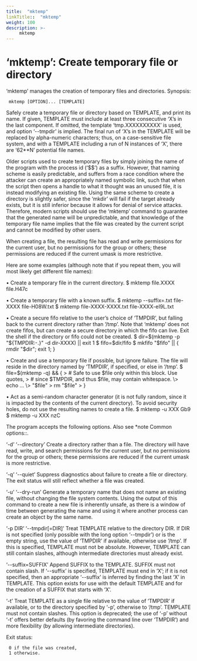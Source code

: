 ```yaml
---
title:  "mktemp"
linkTitle::  "mktemp"
weight: 100
description: >-
     mktemp
---
```


# ‘mktemp’: Create temporary file or directory

‘mktemp’ manages the creation of temporary files and directories.
Synopsis:

``` 
 mktemp [OPTION]... [TEMPLATE]
```

Safely create a temporary file or directory based on TEMPLATE, and print
its name. If given, TEMPLATE must include at least three consecutive
‘X’s in the last component. If omitted, the template
‘tmp.XXXXXXXXXX’ is used, and option ‘--tmpdir’ is implied. The
final run of ‘X’s in the TEMPLATE will be replaced by alpha-numeric
characters; thus, on a case-sensitive file system, and with a TEMPLATE
including a run of N instances of ‘X’, there are ‘62\*\*N’ potential
file names.

Older scripts used to create temporary files by simply joining the name
of the program with the process id (‘$$’) as a suffix. However, that
naming scheme is easily predictable, and suffers from a race condition
where the attacker can create an appropriately named symbolic link, such
that when the script then opens a handle to what it thought was an
unused file, it is instead modifying an existing file. Using the same
scheme to create a directory is slightly safer, since the ‘mkdir’ will
fail if the target already exists, but it is still inferior because it
allows for denial of service attacks. Therefore, modern scripts should
use the ‘mktemp’ command to guarantee that the generated name will be
unpredictable, and that knowledge of the temporary file name implies
that the file was created by the current script and cannot be modified
by other users.

When creating a file, the resulting file has read and write permissions
for the current user, but no permissions for the group or others; these
permissions are reduced if the current umask is more restrictive.

Here are some examples (although note that if you repeat them, you will
most likely get different file names):

• Create a temporary file in the current directory. $ mktemp file.XXXX
file.H47c

• Create a temporary file with a known suffix. $ mktemp --suffix=.txt
file-XXXX file-H08W.txt $ mktemp file-XXXX-XXXX.txt file-XXXX-eI9L.txt

• Create a secure fifo relative to the user’s choice of ‘TMPDIR’, but
falling back to the current directory rather than ‘/tmp’. Note that
‘mktemp’ does not create fifos, but can create a secure directory in
which the fifo can live. Exit the shell if the directory or fifo could
not be created. $ dir=$(mktemp -p "${TMPDIR:-.}" -d dir-XXXX) || exit 1
$ fifo=$dir/fifo $ mkfifo "$fifo" || { rmdir "$dir"; exit 1; }

• Create and use a temporary file if possible, but ignore failure. The
file will reside in the directory named by ‘TMPDIR’, if specified, or
else in ‘/tmp’. $ file=$(mktemp -q) && { \> \# Safe to use $file only
within this block. Use quotes, \> \# since $TMPDIR, and thus $file, may
contain whitespace. \> echo ... \> "$file" \> rm "$file" \> }

• Act as a semi-random character generator (it is not fully random,
since it is impacted by the contents of the current directory). To avoid
security holes, do not use the resulting names to create a file. $
mktemp -u XXX Gb9 $ mktemp -u XXX nzC

The program accepts the following options. Also see \*note Common
options::.

‘-d’ ‘--directory’ Create a directory rather than a file. The directory
will have read, write, and search permissions for the current user, but
no permissions for the group or others; these permissions are reduced if
the current umask is more restrictive.

‘-q’ ‘--quiet’ Suppress diagnostics about failure to create a file or
directory. The exit status will still reflect whether a file was
created.

‘-u’ ‘--dry-run’ Generate a temporary name that does not name an
existing file, without changing the file system contents. Using the
output of this command to create a new file is inherently unsafe, as
there is a window of time between generating the name and using it where
another process can create an object by the same name.

‘-p DIR’ ‘--tmpdir\[=DIR\]’ Treat TEMPLATE relative to the directory
DIR. If DIR is not specified (only possible with the long option
‘--tmpdir’) or is the empty string, use the value of ‘TMPDIR’ if
available, otherwise use ‘/tmp’. If this is specified, TEMPLATE must not
be absolute. However, TEMPLATE can still contain slashes, although
intermediate directories must already exist.

‘--suffix=SUFFIX’ Append SUFFIX to the TEMPLATE. SUFFIX must not contain
slash. If ‘--suffix’ is specified, TEMPLATE must end in ‘X’; if it is
not specified, then an appropriate ‘--suffix’ is inferred by finding the
last ‘X’ in TEMPLATE. This option exists for use with the default
TEMPLATE and for the creation of a SUFFIX that starts with ‘X’.

‘-t’ Treat TEMPLATE as a single file relative to the value of ‘TMPDIR’
if available, or to the directory specified by ‘-p’, otherwise to
‘/tmp’. TEMPLATE must not contain slashes. This option is
deprecated; the use of ‘-p’ without ‘-t’ offers better defaults (by
favoring the command line over ‘TMPDIR’) and more flexibility (by
allowing intermediate directories).

Exit status:

``` 
 0 if the file was created,
 1 otherwise.
```
